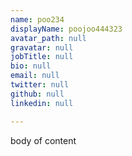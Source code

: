 ```yaml
---
name: poo234
displayName: poojoo444323
avatar_path: null
gravatar: null
jobTitle: null
bio: null
email: null
twitter: null
github: null
linkedin: null

---
```

<p>body of content</p>
